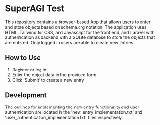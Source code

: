# SuperAGI Test

This repository contains a browser-based App that allows users to enter and store objects based on schema.org notation. The application uses HTML, Tailwind for CSS, and Javascript for the front end, and Laravel with authentication as backend with a SQLite database to store the objects that are entered. Only logged in users are able to create new entries.

## How to Use

1. Register or log in
2. Enter the object data in the provided form
3. Click 'Submit' to create a new entry

## Development

The outlines for implementing the new entry functionality and user authentication are located in the 'new_entry_implementation.txt' and 'user_authentication_implementation.txt' files respectively.